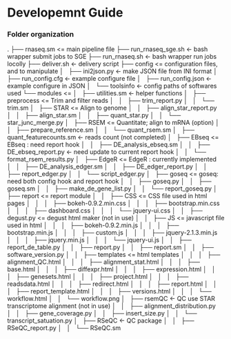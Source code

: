 # Developemnt Guide

### Folder organization
.
├── rnaseq.sm   <= main pipeline file
├── run_rnaseq_sge.sh       <- bash wrapper submit jobs to SGE
├── run_rnaseq.sh           <- bash wrapper run jobs locolly
├── deliver.sh              <- delivery script
├── config                  <= configuration files, and to manipulate
│   ├── ini2json.py         <- make JSON file from INI format
│   ├── run_config.cfg      <- example configure file
│   ├── run_config.json     <- example configure in JSON
│   └── toolsinfo           <- config paths of softwares used
└── modules                 <=
│   ├── utilities.sm  <- helper functions
│   ├── preprocess          <= Trim and filter reads
│   │   ├── trim_report.py
│   │   └── trim.sm
│   ├── STAR                <= Align to genome
│   │   ├── align_star_report.py
│   │   ├── align_star.sm
│   │   ├── quant_star.py
│   │   └── star_junc_merge.py
│   ├── RSEM                <= Quantitate; align to mRNA (option)
│   │   ├── prepare_reference.sm
│   │   └── quant_rsem.sm
│   ├── quant_featurecounts.sm <- reads count (not completed)
│   ├── EBseq               <= EBseq : need report hook 
│   │   ├── DE_analysis_ebseq.sm
│   │   ├── DE_ebseq_report.py <- need update to current report hook
│   │   └── format_rsem_results.py
│   ├── EdgeR               <= EdgeR : currently implemented
│   │   ├── DE_analysis_edger.sm
│   │   ├── DE_edger_report.py
│   │   ├── report_edger.py
│   │   └── script_edger.py
│   ├── goseq               <= goseq: need both config hook and report hook
│   │   ├── goseq.py
│   │   ├── goseq.sm
│   │   ├── make_de_gene_list.py
│   │   └── report_goseq.py
│   ├── report              <= report module
│   │   ├── CSS             <= CSS file used in html pages
│   │   │   ├── bokeh-0.9.2.min.css
│   │   │   ├── bootstrap.min.css
│   │   │   ├── dashboard.css
│   │   │   └── jquery-ui.css
│   │   ├── degust.py       <= degust html maker (not in use)
│   │   ├── JS              <= javascript file used in html
│   │   │   ├── bokeh-0.9.2.min.js
│   │   │   ├── bootstrap.min.js
│   │   │   ├── custom.js
│   │   │   ├── jquery-2.1.3.min.js
│   │   │   ├── jquery.min.js
│   │   │   └── jquery-ui.js
│   │   ├── report_de_table.py 
│   │   ├── report.py
│   │   ├── report.sm
│   │   ├── software_version.py
│   │   ├── templates       <= html templates
│   │   │   ├── alignment_QC.html
│   │   │   ├── alignment_stat.html
│   │   │   ├── base.html
│   │   │   ├── diffexpr.html
│   │   │   ├── expression.html
│   │   │   ├── genesets.html
│   │   │   ├── project.html
│   │   │   ├── readsdata.html
│   │   │   ├── redirect.html
│   │   │   ├── report.html
│   │   │   ├── report_template.html
│   │   │   ├── versions.html
│   │   │   └── workflow.html
│   │   └── workflow.png
│   ├── rsemQC      <- QC use STAR transcriptome alignment (not in use)
│   │   ├── alignment_distribution.py
│   │   ├── gene_coverage.py
│   │   ├── insert_size.py
│   │   └── transcript_satuation.py
│   ├── RSeQC       <- QC package
│   │   ├── RSeQC_report.py
│   │   └── RSeQC.sm

